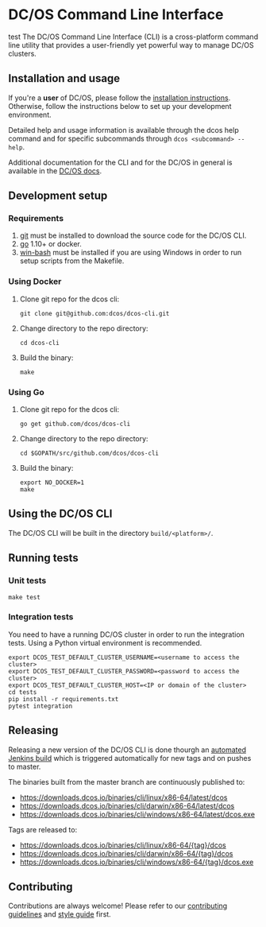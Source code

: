 # DC/OS Command Line Interface
 test 
The DC/OS Command Line Interface (CLI) is a cross-platform command line
utility that provides a user-friendly yet powerful way to manage DC/OS
clusters.

## Installation and usage

If you're a **user** of DC/OS, please follow the [installation
instructions](https://dcos.io/docs/latest/cli/install/). Otherwise,
follow the instructions below to set up your development environment.

Detailed help and usage information is available through the dcos help
command and for specific subcommands through `dcos <subcommand> --help`.

Additional documentation for the CLI and for the DC/OS in general is
available in the [DC/OS docs](https://dcos.io/docs/).

## Development setup

### Requirements

1.  [git](http://git-scm.com) must be installed to download the source
    code for the DC/OS CLI.
2.  [go](https://golang.org/dl/) 1.10+ or docker.
3.  [win-bash](https://sourceforge.net/projects/win-bash/files/shell-complete/latest)
   must be installed if you are using Windows in order to run setup scripts
   from the Makefile.

### Using Docker

1.  Clone git repo for the dcos cli:

        git clone git@github.com:dcos/dcos-cli.git

2.  Change directory to the repo directory:

        cd dcos-cli

3.  Build the binary:

        make

### Using Go

1.  Clone git repo for the dcos cli:

        go get github.com/dcos/dcos-cli

2.  Change directory to the repo directory:

        cd $GOPATH/src/github.com/dcos/dcos-cli

3.  Build the binary:

        export NO_DOCKER=1
        make

## Using the DC/OS CLI

The DC/OS CLI will be built in the directory `build/<platform>/`.

## Running tests

### Unit tests

    make test

### Integration tests

You need to have a running DC/OS cluster in order to run the integration tests.
Using a Python virtual environment is recommended.

    export DCOS_TEST_DEFAULT_CLUSTER_USERNAME=<username to access the cluster>
    export DCOS_TEST_DEFAULT_CLUSTER_PASSWORD=<password to access the cluster>
    export DCOS_TEST_DEFAULT_CLUSTER_HOST=<IP or domain of the cluster>
    cd tests
    pip install -r requirements.txt
    pytest integration

## Releasing

Releasing a new version of the DC/OS CLI is done thourgh an
[automated Jenkins
build](https://jenkins.mesosphere.com/service/jenkins/job/public-dcos-cluster-ops/job/mesosphere-dcos-cli/job/release/)
which is triggered automatically for new tags and on pushes to master.

The binaries built from the master branch are continuously published to:

   - https://downloads.dcos.io/binaries/cli/linux/x86-64/latest/dcos
   - https://downloads.dcos.io/binaries/cli/darwin/x86-64/latest/dcos
   - https://downloads.dcos.io/binaries/cli/windows/x86-64/latest/dcos.exe

Tags are released to:

   - https://downloads.dcos.io/binaries/cli/linux/x86-64/{tag}/dcos
   - https://downloads.dcos.io/binaries/cli/darwin/x86-64/{tag}/dcos
   - https://downloads.dcos.io/binaries/cli/windows/x86-64/{tag}/dcos.exe

## Contributing

Contributions are always welcome! Please refer to our [contributing guidelines](https://github.com/dcos/dcos-cli/blob/master/CONTRIBUTING.md) and [style guide](https://github.com/dcos/dcos-cli/blob/master/STYLEGUIDE.md) first.
